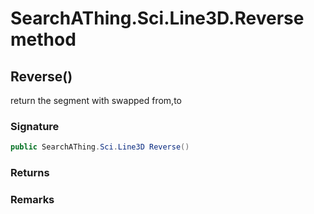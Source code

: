 # SearchAThing.Sci.Line3D.Reverse method
## Reverse()
return the segment with swapped from,to

### Signature
```csharp
public SearchAThing.Sci.Line3D Reverse()
```
### Returns

### Remarks

